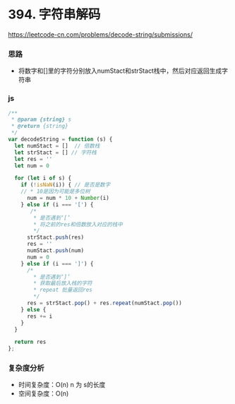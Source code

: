 # **394. 字符串解码**

https://leetcode-cn.com/problems/decode-string/submissions/

### 思路

* 将数字和[]里的字符分别放入numStact和strStact栈中，然后对应返回生成字符串

### js

``` js
/**
 * @param {string} s
 * @return {string}
 */
var decodeString = function (s) {
  let numStact = []  // 倍数栈
  let strStact = [] // 字符栈
  let res = ''
  let num = 0

  for (let i of s) {
    if (!isNaN(i)) { // 是否是数字
    // * 10是因为可能是多位树
      num = num * 10 + Number(i)
    } else if (i === '[') {
       /*
        * 是否遇到‘[’
        * 将之前的res和倍数放入对应的栈中
        */
      strStact.push(res) 
      res = ''
      numStact.push(num)
      num = 0
    } else if (i === ']') {
      /*
        * 是否遇到‘]’
        * 获取最后放入栈的字符
        * repeat 批量返回res
        */
      res = strStact.pop() + res.repeat(numStact.pop())
    } else {
      res += i
    }
  }

  return res
};
```

### 复杂度分析

* 时间复杂度：O(n) n 为 s的长度
* 空间复杂度：O(n)

